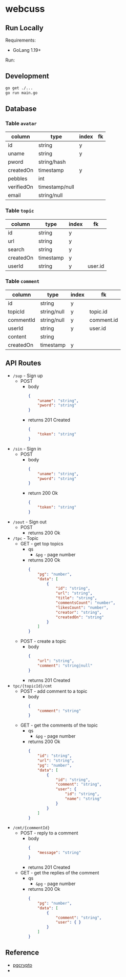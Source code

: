 # webcuss

## Run Locally
Requirements:
* GoLang 1.19+


Run:
## Development
```sh
go get ./...
go run main.go
```

## Database
### Table `avatar`
| column                | type                  | index     | fk            |
| ---                   | ---                   | ---       | ---           |
| id                    | string                | y         |               |
| uname                 | string                | y         |               |
| pword                 | string/hash           |           |               |
| createdOn             | timestamp             | y         |               |
| pebbles               | int                   |           |               |
| verifiedOn            | timestamp/null        |           |               |
| email                 | string/null           |           |               |

### Table `topic`
| column                | type                  | index     | fk            |
| ---                   | ---                   | ---       | ---           |
| id                    | string                | y         |               |
| url                   | string                | y         |               |
| search                | string                | y         |               |
| createdOn             | timestamp             | y         |               |
| userId                | string                | y         | user.id       |

### Table `comment`
| column                | type                  | index     | fk            |
| ---                   | ---                   | ---       | ---           |
| id                    | string                | y         |               |
| topicId               | string/null           | y         | topic.id      |
| commentId             | string/null           | y         | comment.id    |
| userId                | string                | y         | user.id       |
| content               | string                |           |               |
| createdOn             | timestamp             | y         |               |

## API Routes
* `/sup` - Sign up
    * POST
        * body
            ```json
            {
                "uname": "string",
                "pword": "string"
            }
            ```
        * returns 201 Created
            ```json
            {
                "token": "string"
            }
            ```
* `/sin` - Sign in
    * POST
        * body
            ```json
            {
                "uname": "string",
                "pword": "string"
            }
            ```
        * return 200 Ok
            ```json
            {
                "token": "string"
            }
            ```
* `/sout` - Sign out
    * POST
        * returns 200 Ok
* `/tpc` - Topic
    * GET - get top topics
        * qs
            * `&pg` - page number
        * returns 200 Ok
            ```json
            {
                "pg": "number",
                "data": [
                    {
                        "id": "string",
                        "url": "string",
                        "title": "string",
                        "commentsCount": "number",
                        "likesCount": "number",
                        "creator": "string",
                        "createdOn": "string"
                    }
                ]
            }
            ```
    * POST - create a topic
        * body
            ```json
            {
                "url": "string",
                "comment": "string|null"
            }
            ```
        * returns 201 Created
* `tpc/{topicId}/cmt`
    * POST - add comment to a topic
        * body
            ```json
            {
                "comment": "string"
            }
            ```
    * GET - get the comments of the topic
        * qs
            * `&pg` - page number
        * returns 200 Ok
            ```json
            {
                "id": "string",
                "url": "string",
                "pg": "number",
                "data": [
                    {
                        "id": "string",
                        "comment": "string",
                        "user": {
                            "id": "string",
                            "name": "string"
                        }
                    }
                ]
            }
            ```
* `/cmt/{commentId}`
    * POST - reply to a comment
        * body
            ```json
            {
                "message": "string"
            }
            ```
        * returns 201 Created
    * GET - get the replies of the comment
        * qs
            * `&pg` - page number
        * returns 200 Ok
            ```json
            {
                "pg": "number",
                "data": [
                    {
                        "comment": "string",
                        "user": { }
                    }
                ]
            }
            ```
## Reference
* [pgcrypto](https://www.meetspaceapp.com/2016/04/12/passwords-postgresql-pgcrypto.html)
* 